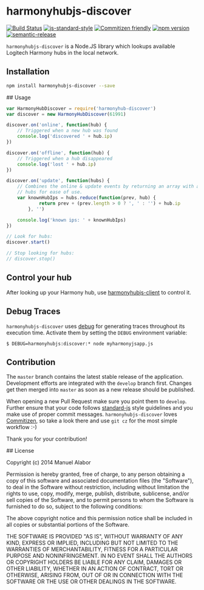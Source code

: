 # harmonyhubjs-discover
[![Build Status](https://travis-ci.org/swissmanu/harmonyhubjs-discover.svg)](https://travis-ci.org/swissmanu/harmonyhubjs-discover) [![js-standard-style](https://img.shields.io/badge/code%20style-standard-brightgreen.svg)](http://standardjs.com/) [![Commitizen friendly](https://img.shields.io/badge/commitizen-friendly-brightgreen.svg)](http://commitizen.github.io/cz-cli/) [![npm version](https://badge.fury.io/js/harmonyhubjs-discover.svg)](http://badge.fury.io/js/harmonyhubjs-discover) [![semantic-release](https://img.shields.io/badge/%20%20%F0%9F%93%A6%F0%9F%9A%80-semantic--release-e10079.svg)](https://github.com/semantic-release/semantic-release)

`harmonyhubjs-discover` is a Node.JS library which lookups available Logitech Harmony hubs in the local network.


## Installation

```bash
npm install harmonyhubjs-discover --save
```

## Usage

```javascript
var HarmonyHubDiscover = require('harmonyhub-discover')
var discover = new HarmonyHubDiscover(61991)

discover.on('online', function(hub) {
	// Triggered when a new hub was found
	console.log('discovered ' + hub.ip)
})

discover.on('offline', function(hub) {
	// Triggered when a hub disappeared
	console.log('lost ' + hub.ip)
})

discover.on('update', function(hubs) {
	// Combines the online & update events by returning an array with all known
	// hubs for ease of use.
	var knownHubIps = hubs.reduce(function(prev, hub) {
			return prev + (prev.length > 0 ? ', ' : '') + hub.ip
		}, '')

	console.log('known ips: ' + knownHubIps)
})

// Look for hubs:
discover.start()

// Stop looking for hubs:
// discover.stop()
```

## Control your hub

After looking up your Harmony hub, use [harmonyhubjs-client](https://github.com/swissmanu/harmonyhubjs-client) to control it.


## Debug Traces

`harmonyhubjs-discover` uses [debug](https://github.com/visionmedia/debug) for generating traces throughout its execution time. Activate them by setting the `DEBUG` environment variable:

	$ DEBUG=harmonyhubjs:discover:* node myharmonyjsapp.js

## Contribution

The `master` branch contains the latest stable release of the application.
Development efforts are integrated with the `develop` branch first. Changes get then merged into `master` as soon as a new release should be published.

When opening a new Pull Request make sure you point them to `develop`. Further ensure that your code follows [standard-js](http://standardjs.com/) style guidelines and you make use of proper commit messages. `harmonyhubjs-discover` loves [Commitizen](http://commitizen.github.io/cz-cli/), so take a look there and use `git cz` for the most simple workflow :-)

Thank you for your contribution!

## License

Copyright (c) 2014 Manuel Alabor

Permission is hereby granted, free of charge, to any person obtaining a copy of this software and associated documentation files (the "Software"), to deal in the Software without restriction, including without limitation the rights to use, copy, modify, merge, publish, distribute, sublicense, and/or sell copies of the Software, and to permit persons to whom the Software is furnished to do so, subject to the following conditions:

The above copyright notice and this permission notice shall be included in all copies or substantial portions of the Software.

THE SOFTWARE IS PROVIDED "AS IS", WITHOUT WARRANTY OF ANY KIND, EXPRESS OR IMPLIED, INCLUDING BUT NOT LIMITED TO THE WARRANTIES OF MERCHANTABILITY, FITNESS FOR A PARTICULAR PURPOSE AND NONINFRINGEMENT. IN NO EVENT SHALL THE AUTHORS OR COPYRIGHT HOLDERS BE LIABLE FOR ANY CLAIM, DAMAGES OR OTHER LIABILITY, WHETHER IN AN ACTION OF CONTRACT, TORT OR OTHERWISE, ARISING FROM, OUT OF OR IN CONNECTION WITH THE SOFTWARE OR THE USE OR OTHER DEALINGS IN THE SOFTWARE.

